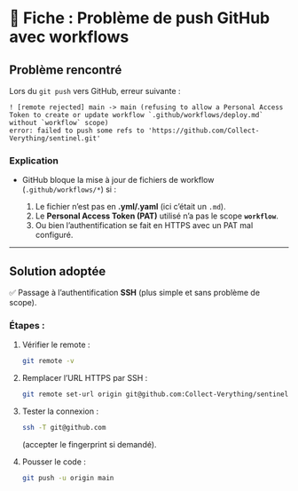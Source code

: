 # 🚀 Fiche : Problème de push GitHub avec workflows

## Problème rencontré

Lors du `git push` vers GitHub, erreur suivante :

```
! [remote rejected] main -> main (refusing to allow a Personal Access Token to create or update workflow `.github/workflows/deploy.md` without `workflow` scope)
error: failed to push some refs to 'https://github.com/Collect-Verything/sentinel.git'
```

### Explication

* GitHub bloque la mise à jour de fichiers de workflow (`.github/workflows/*`) si :

    1. Le fichier n’est pas en **.yml/.yaml** (ici c’était un `.md`).
    2. Le **Personal Access Token (PAT)** utilisé n’a pas le scope **`workflow`**.
    3. Ou bien l’authentification se fait en HTTPS avec un PAT mal configuré.

---

## Solution adoptée

✅ Passage à l’authentification **SSH** (plus simple et sans problème de scope).

### Étapes :

1. Vérifier le remote :

   ```bash
   git remote -v
   ```
2. Remplacer l’URL HTTPS par SSH :

   ```bash
   git remote set-url origin git@github.com:Collect-Verything/sentinel.git
   ```
3. Tester la connexion :

   ```bash
   ssh -T git@github.com
   ```

   (accepter le fingerprint si demandé).
4. Pousser le code :

   ```bash
   git push -u origin main
   ```
